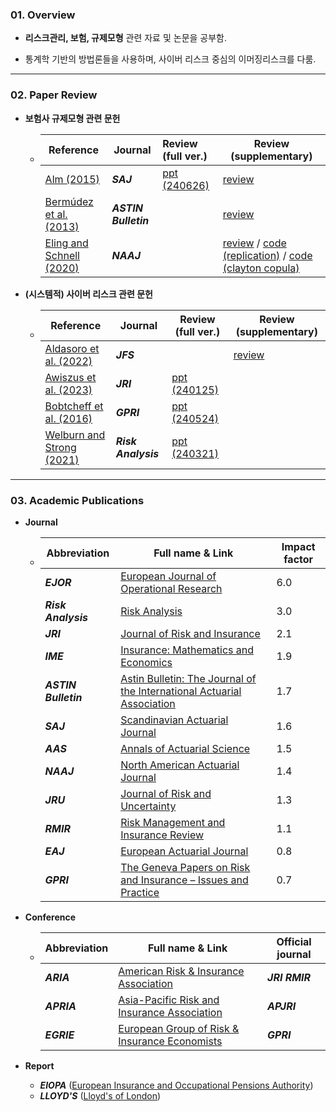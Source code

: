 ### 01. Overview 


- **리스크관리, 보험, 규제모형** 관련 자료 및 논문을 공부함.

- 통계학 기반의 방법론들을 사용하며, 사이버 리스크 중심의 이머징리스크를 다룸.

---
### 02. Paper Review

- **보험사 규제모형 관련 문헌**

  - | Reference                                                    | Journal              | Review (full ver.)                            | Review (supplementary)                                       |
    | ------------------------------------------------------------ | -------------------- | :-------------------------------------------- | ------------------------------------------------------------ |
    | [Alm (2015)](https://www.tandfonline.com/doi/abs/10.1080/03461238.2013.787367) | ***SAJ***            | [ppt (240626)](./review/Seminar_20240626.pdf) | [review](https://github.com/kwoongbae/risk-management-papers/issues/36) |
    | [Bermúdez et al. (2013)](https://www.cambridge.org/core/journals/astin-bulletin-journal-of-the-iaa/article/correlation-sensitivity-analysis-of-nonlife-underwriting-risk-in-solvency-capital-requirement-estimation/8C16299AF4E9DFCD13C5C7EA3697705E) | ***ASTIN Bulletin*** |                                               | [review](https://github.com/kwoongbae/risk-management-papers/issues/37) |
    | [Eling and Schnell (2020)](https://www.tandfonline.com/doi/abs/10.1080/10920277.2019.1641416) | ***NAAJ***           |                                               | [review](https://github.com/kwoongbae/risk-management-papers/issues/32) / [code (replication)](https://github.com/kwoongbae/risk-management-papers/blob/main/code/Eling%20and%20Schnell%20(2019).r) / [code (clayton copula)](https://github.com/kwoongbae/risk-management-papers/blob/main/code/Clayton%20copula.r) |
  
- **(시스템적) 사이버 리스크 관련 문헌**

  - | Reference                                                    | Journal             | Review (full ver.)                            | Review (supplementary)                   |
    | ------------------------------------------------------------ | ------------------- | --------------------------------------------- | ---------------------------------------- |
    | [Aldasoro et al. (2022)](https://www.sciencedirect.com/science/article/abs/pii/S1572308922000171) | ***JFS***           |                                               | [review](./review/Aldasoro_JRS_2022.pdf) |
    | [Awiszus et al. (2023)](https://arxiv.org/abs/2211.04762)    | ***JRI***           | [ppt (240125)](./review/Seminar_20240125.pdf) |                                          |
    | [Bobtcheff et al. (2016)](https://link.springer.com/article/10.1057/grir.2016.1) | ***GPRI***          | [ppt (240524)](./review/Seminar_20240524.pdf) |                                          |
    | [Welburn and Strong (2021)](https://onlinelibrary.wiley.com/doi/abs/10.1111/risa.13715) | ***Risk Analysis*** | [ppt (240321)](./review/Seminar_20240321.pdf) |                                          |

---

### 03. Academic Publications


- **Journal**
  
  - | Abbreviation         | Full name & Link                                             | Impact factor |
    | -------------------- | ------------------------------------------------------------ | ------------- |
    | ***EJOR***           | [European Journal of Operational Research](https://www.sciencedirect.com/journal/european-journal-of-operational-research) | 6.0           |
    | ***Risk Analysis***  | [Risk Analysis](https://onlinelibrary.wiley.com/journal/15396924) | 3.0           |
    | ***JRI***            | [Journal of Risk and Insurance](https://onlinelibrary.wiley.com/journal/15396975) | 2.1           |
    | ***IME***            | [Insurance: Mathematics and Economics](https://www.sciencedirect.com/journal/insurance-mathematics-and-economics) | 1.9           |
    | ***ASTIN Bulletin*** | [Astin Bulletin: The Journal of the International Actuarial Association](https://www.cambridge.org/core/journals/astin-bulletin-journal-of-the-iaa) | 1.7           |
    | ***SAJ***            | [Scandinavian Actuarial Journal](https://www.tandfonline.com/toc/sact20/current) | 1.6           |
    | ***AAS***            | [Annals of Actuarial Science](https://www.cambridge.org/core/journals/annals-of-actuarial-science) | 1.5           |
    | ***NAAJ***           | [North American Actuarial Journal](https://www.tandfonline.com/toc/uaaj20/current) | 1.4           |
    | ***JRU***            | [Journal of Risk and Uncertainty](https://www.springer.com/journal/11166) | 1.3           |
    | ***RMIR***           | [Risk Management and Insurance Review](https://onlinelibrary.wiley.com/journal/15406296) | 1.1           |
    | ***EAJ***            | [European Actuarial Journal](https://link.springer.com/journal/13385) | 0.8           |
    | ***GPRI***           | [The Geneva Papers on Risk and Insurance – Issues and Practice](https://www.genevaassociation.org/publications/the-geneva-papers) | 0.7           |
- **Conference**
  - | Abbreviation | Full name & Link                                             | Official journal |
    | ------------ | ------------------------------------------------------------ | ---------------- |
    | ***ARIA***   | [American Risk & Insurance Association](https://www.aria.org/) | ***JRI RMIR***   |
    | ***APRIA***  | [Asia-Pacific Risk and Insurance Association](https://www.apria.org/) | ***APJRI***      |
    | ***EGRIE***  | [European Group of Risk & Insurance Economists](http://www.egrie.org/) | ***GPRI***       |
- **Report**

  - ***EIOPA*** ([European Insurance and Occupational Pensions Authority](https://www.eiopa.europa.eu/index_en))
  - ***LLOYD'S*** ([Lloyd's of London](https://www.lloyds.com/news-and-insights/risk-reports))

